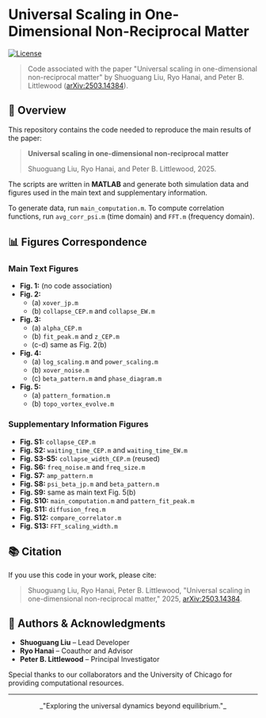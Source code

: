 # Universal Scaling in One-Dimensional Non-Reciprocal Matter

[![License](https://img.shields.io/badge/license-BSD%202--Clause-blue.svg)](LICENSE)

> Code associated with the paper "Universal scaling in one-dimensional non-reciprocal matter" by Shuoguang Liu, Ryo Hanai, and Peter B. Littlewood ([arXiv:2503.14384](https://arxiv.org/abs/2503.14384)).


## 📖 Overview

This repository contains the code needed to reproduce the main results of the paper:

> **Universal scaling in one-dimensional non-reciprocal matter**
>
> Shuoguang Liu, Ryo Hanai, and Peter B. Littlewood, 2025.

The scripts are written in **MATLAB** and generate both simulation data and figures used in the main text and supplementary information.

To generate data, run `main_computation.m`.
To compute correlation functions, run `avg_corr_psi.m` (time domain) and `FFT.m` (frequency domain).


## 📊 Figures Correspondence

### Main Text Figures

- **Fig. 1:** (no code association)
- **Fig. 2:**
  - (a) `xover_jp.m`
  - (b) `collapse_CEP.m` and `collapse_EW.m`
- **Fig. 3:**
  - (a) `alpha_CEP.m`
  - (b) `fit_peak.m` and `z_CEP.m`
  - (c-d) same as Fig. 2(b)
- **Fig. 4:**
  - (a) `log_scaling.m` and `power_scaling.m`
  - (b) `xover_noise.m`
  - (c) `beta_pattern.m` and `phase_diagram.m`
- **Fig. 5:**
  - (a) `pattern_formation.m`
  - (b) `topo_vortex_evolve.m`


### Supplementary Information Figures

- **Fig. S1:** `collapse_CEP.m`
- **Fig. S2:** `waiting_time_CEP.m` and `waiting_time_EW.m`
- **Fig. S3-S5:** `collapse_width_CEP.m` (reused)
- **Fig. S6:** `freq_noise.m` and `freq_size.m`
- **Fig. S7:** `amp_pattern.m`
- **Fig. S8:** `psi_beta_jp.m` and `beta_pattern.m`
- **Fig. S9:** same as main text Fig. 5(b)
- **Fig. S10:** `main_computation.m` and `pattern_fit_peak.m`
- **Fig. S11:** `diffusion_freq.m`
- **Fig. S12:** `compare_correlator.m`
- **Fig. S13:** `FFT_scaling_width.m`


## 📚 Citation

If you use this code in your work, please cite:

> Shuoguang Liu, Ryo Hanai, Peter B. Littlewood, "Universal scaling in one-dimensional non-reciprocal matter," 2025, [arXiv:2503.14384](https://arxiv.org/abs/2503.14384).



## 👥 Authors & Acknowledgments

- **Shuoguang Liu** – Lead Developer
- **Ryo Hanai** – Coauthor and Advisor
- **Peter B. Littlewood** – Principal Investigator

Special thanks to our collaborators and the University of Chicago for providing computational resources.

---

<div align="center">
  _"Exploring the universal dynamics beyond equilibrium."_
</div>
